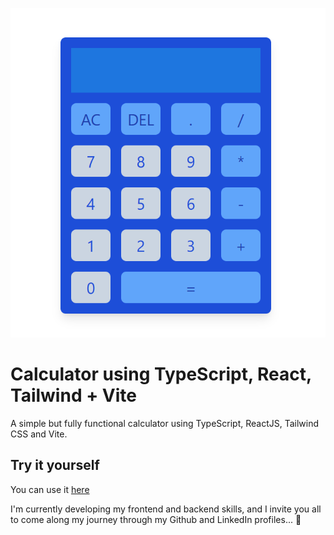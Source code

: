 ![Preview](/src/assets/preview.png)

# Calculator using TypeScript, React, Tailwind + Vite

A simple but fully functional calculator using TypeScript, ReactJS, Tailwind CSS and Vite.

## Try it yourself

You can use it [here]()

I'm currently developing my frontend and backend skills, and I invite you all to come along my journey through my Github and LinkedIn profiles... 🚧
